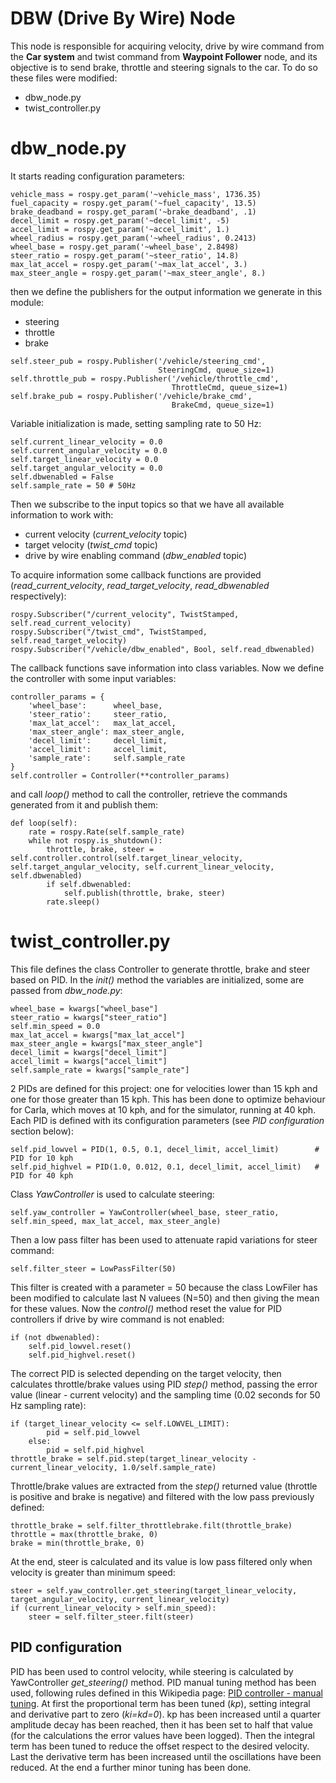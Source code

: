 # DBW (Drive By Wire) Node

This node is responsible for acquiring velocity, drive by wire command from the __Car system__ and twist command from __Waypoint Follower__ node, and its objective is to send brake, throttle and steering signals to the car.
To do so these files were modified:
* dbw_node.py
* twist_controller.py

# dbw_node.py
It starts reading configuration parameters:
```
vehicle_mass = rospy.get_param('~vehicle_mass', 1736.35)
fuel_capacity = rospy.get_param('~fuel_capacity', 13.5)
brake_deadband = rospy.get_param('~brake_deadband', .1)
decel_limit = rospy.get_param('~decel_limit', -5)
accel_limit = rospy.get_param('~accel_limit', 1.)
wheel_radius = rospy.get_param('~wheel_radius', 0.2413)
wheel_base = rospy.get_param('~wheel_base', 2.8498)
steer_ratio = rospy.get_param('~steer_ratio', 14.8)
max_lat_accel = rospy.get_param('~max_lat_accel', 3.)
max_steer_angle = rospy.get_param('~max_steer_angle', 8.)
```
then we define the publishers for the output information we generate in this module:
* steering
* throttle
* brake
```
self.steer_pub = rospy.Publisher('/vehicle/steering_cmd',
                                 SteeringCmd, queue_size=1)
self.throttle_pub = rospy.Publisher('/vehicle/throttle_cmd',
                                    ThrottleCmd, queue_size=1)
self.brake_pub = rospy.Publisher('/vehicle/brake_cmd',
                                    BrakeCmd, queue_size=1)
```
Variable initialization is made, setting sampling rate to 50 Hz:
```
self.current_linear_velocity = 0.0
self.current_angular_velocity = 0.0
self.target_linear_velocity = 0.0
self.target_angular_velocity = 0.0
self.dbwenabled = False
self.sample_rate = 50 # 50Hz
```
Then we subscribe to the input topics so that we have all available information to work with:
* current velocity (*current_velocity* topic)
* target velocity (*twist_cmd* topic)
* drive by wire enabling command (*dbw_enabled* topic)

To acquire information some callback functions are provided (*read_current_velocity*, *read_target_velocity*, *read_dbwenabled* respectively):
```
rospy.Subscriber("/current_velocity", TwistStamped, self.read_current_velocity)
rospy.Subscriber("/twist_cmd", TwistStamped, self.read_target_velocity)
rospy.Subscriber("/vehicle/dbw_enabled", Bool, self.read_dbwenabled)
```
The callback functions save information into class variables.
Now we define the controller with some input variables:
```
controller_params = {
	'wheel_base':	   wheel_base,
	'steer_ratio':     steer_ratio,
	'max_lat_accel':   max_lat_accel,
	'max_steer_angle': max_steer_angle,
	'decel_limit':     decel_limit,
	'accel_limit':     accel_limit,
	'sample_rate':	   self.sample_rate
}
self.controller = Controller(**controller_params)
```
and call *loop()* method to call the controller, retrieve the commands generated from it and publish them:
```
def loop(self):
    rate = rospy.Rate(self.sample_rate) 
    while not rospy.is_shutdown():
        throttle, brake, steer = self.controller.control(self.target_linear_velocity, self.target_angular_velocity, self.current_linear_velocity, self.dbwenabled)
        if self.dbwenabled:            	
	        self.publish(throttle, brake, steer)
        rate.sleep()
```
# twist_controller.py
This file defines the class Controller to generate throttle, brake and steer based on PID.
In the *init()* method the variables are initialized, some are passed from *dbw_node.py*:
```
wheel_base = kwargs["wheel_base"]
steer_ratio = kwargs["steer_ratio"]
self.min_speed = 0.0
max_lat_accel = kwargs["max_lat_accel"]
max_steer_angle = kwargs["max_steer_angle"]
decel_limit = kwargs["decel_limit"]
accel_limit = kwargs["accel_limit"]
self.sample_rate = kwargs["sample_rate"]
```
2 PIDs are defined for this project: one for velocities lower than 15 kph and one for those greater than 15 kph. 
This has been done to optimize behaviour for Carla, which moves at 10 kph, and for the simulator, running at 40 kph.
Each PID is defined with its configuration parameters (see *PID configuration* section below):
```
self.pid_lowvel = PID(1, 0.5, 0.1, decel_limit, accel_limit) 		# PID for 10 kph
self.pid_highvel = PID(1.0, 0.012, 0.1, decel_limit, accel_limit)   # PID for 40 kph	
```
Class *YawController* is used to calculate steering:
```
self.yaw_controller = YawController(wheel_base, steer_ratio, self.min_speed, max_lat_accel, max_steer_angle)
```
Then a low pass filter has been used to attenuate rapid variations for steer command:
```
self.filter_steer = LowPassFilter(50)
```
This filter is created with a parameter = 50 because the class LowFiler has been modified to calculate last N valuees (N=50) and then giving the mean for these values.
Now the *control()* method reset the value for PID controllers if drive by wire command is not enabled:
```
if (not dbwenabled):
	self.pid_lowvel.reset()
    self.pid_highvel.reset()    
```
The correct PID is selected depending on the target velocity, then calculates throttle/brake values using PID *step()* method, passing the error value (linear - current velocity) and the sampling time (0.02 seconds for 50 Hz sampling rate):
```
if (target_linear_velocity <= self.LOWVEL_LIMIT):
		pid = self.pid_lowvel
	else:
        pid = self.pid_highvel
throttle_brake = self.pid.step(target_linear_velocity - current_linear_velocity, 1.0/self.sample_rate)
```
Throttle/brake values are extracted from the *step()* returned value (throttle is positive and brake is negative) and filtered with the low pass previously defined:
```
throttle_brake = self.filter_throttlebrake.filt(throttle_brake)
throttle = max(throttle_brake, 0)
brake = min(throttle_brake, 0)
```
At the end, steer is calculated and its value is low pass filtered only when velocity is greater than minimum speed:
```
steer = self.yaw_controller.get_steering(target_linear_velocity, target_angular_velocity, current_linear_velocity)
if (current_linear_velocity > self.min_speed):
    steer = self.filter_steer.filt(steer)
```

## PID configuration
PID has been used to control velocity, while steering is calculated by YawController *get_steering()* method.
PID manual tuning method has been used, following rules defined in this Wikipedia page: [PID controller - manual tuning](https://en.wikipedia.org/wiki/PID_controller#Manual_tuning).
At first the proportional term has been tuned (*kp*), setting integral and derivative part to zero (*ki=kd=0*).
kp has been increased until a quarter amplitude decay has been reached, then it has been set to half that value (for the calculations the error values have been logged).
Then the integral term has been tuned to reduce the offset respect to the desired velocity.
Last the derivative term has been increased until the oscillations have been reduced.
At the end a further minor tuning has been done.